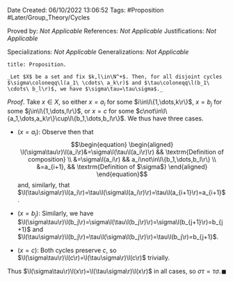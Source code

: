 <div class="topSpace"></div>

Date Created: 06/10/2022 13:06:52
Tags: #Proposition #Later/Group_Theory/Cycles

Proved by: _Not Applicable_
References: _Not Applicable_
Justifications: _Not Applicable_

Specializations: _Not Applicable_
Generalizations: _Not Applicable_

``` ad-Proposition
title: Proposition.

_Let $X$ be a set and fix $k,l\in\N^+$. Then, for all disjoint cycles $\sigma\coloneqq\l(a_1\ \cdots\ a_k\r)$ and $\tau\coloneqq\l(b_1\ \cdots\ b_l\r)$, we have $\sigma\tau=\tau\sigma$._

```

_Proof_. Take $x\in X$, so either $x=a_i$ for some $i\in\l\{1,\dots,k\r\}$, $x=b_j$ for some $j\in\l\{1,\dots,l\r\}$, or $x=c$ for some $c\not\in\l\{a_1,\dots,a_k\r\}\cup\l\{b_1,\dots,b_l\r\}$. We thus have three cases.
* ($x=a_i$): Observe then that
$$\begin{equation}
    \begin{aligned}
        \l(\sigma\tau\r)\l(a_i\r)&=\sigma\l(\tau\l(a_i\r)\r) && \textrm{Definition of composition} \\
        &=\sigma\l(a_i\r) && a_i\not\in\l\{b_1,\dots,b_l\r\} \\
        &=a_{i+1}, && \textrm{Definition of $\sigma$}
    \end{aligned}
\end{equation}$$
and, similarly, that $\l(\tau\sigma\r)\l(a_i\r)=\tau\l(\sigma\l(a_i\r)\r)=\tau\l(a_{i+1}\r)=a_{i+1}$.

* ($x=b_j$): Similarly, we have $\l(\sigma\tau\r)\l(b_j\r)=\sigma\l(\tau\l(b_j\r)\r)=\sigma\l(b_{j+1}\r)=b_{j+1}$ and $\l(\tau\sigma\r)\l(b_j\r)=\tau\l(\sigma\l(b_j\r)\r)=\tau\l(b_j\r)=b_{j+1}$.
* ($x=c$): Both cycles preserve $c$, so $\l(\sigma\tau\r)\l(c\r)=\l(\tau\sigma\r)\l(c\r)$ trivially.

Thus $\l(\sigma\tau\r)\l(x\r)=\l(\tau\sigma\r)\l(x\r)$ in all cases, so $\sigma\tau=\tau\sigma$.<span style="float:right;">$\blacksquare$</span>
